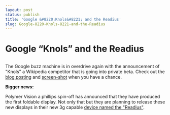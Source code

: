```yaml
---
layout: post
status: publish
title: 'Google &#8220;Knols&#8221; and the Readius'
slug: Google-8220-Knols-8221-and-the-Readius
---
```

# Google &#8220;Knols&#8221; and the Readius
## 

The Google buzz machine is in overdrive again with the announcement of "Knols" a Wikipedia competitor that is going into private beta. Check out the <a href="http://googleblog.blogspot.com/2007/12/encouraging-people-to-contribute.html" target="_blank">blog posting</a> and <a href="http://www.google.com/help/knol_screenshot.html" target="_blank">screen-shot</a> when you have a chance.

<strong>Bigger news:</strong>

Polymer Vision a phillips spin-off has announced that they have produced the first foldable display. Not only that but they are planning to release these new displays in their new 3g capable <a href="http://www.engadget.com/2007/02/19/polymer-visions-readius-rollable-display-gets-face-time/" target="_blank">device named the "Readius"</a>.
